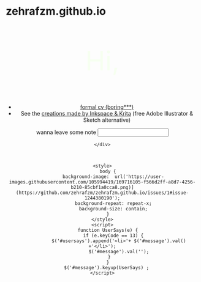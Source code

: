 # zehrafzm.github.io
<html lang="en">
<head>
    <script src="jquery.js" ></script>
    <link rel="stylesheet" href="me.css">
    <meta charset="UTF-8">
    <meta http-equiv="X-UA-Compatible" content="IE=edge">
    <meta name="viewport" content="width=device-width, initial-scale=1.0">
    <title>Zehra</title>
</head>
<body >
    <div  style="text-align: center">
        <p style="font-size: 70px ;color: rgb(246, 255, 240) ; " >Hi,</p> 
        <ul >
            <li class="main"><a href="https://github.com/zehrafzm/zehrafzm.github.io/blob/f8bfebfc4ec2478be9859b47c39c6fcbab5b9d87/assets/css/CV%20(7)%20(1).pdf" target="_blank">formal cv (boring***) </a></li>
            <li class="main">See the <a href="illust.html" target="_blank">creations made by Inkspace & Krita</a>  (free Adobe Illustrator & Sketch alternative) </li>
        </ul>  
        wanna leave some note
        <input id="message">
        <p>
            <ul class="message">
                <span id="usersays" ></span>
            </ul>
        </p>
            
    </div>

    
    
    <style>
        body {
            background-image:  url('https://user-images.githubusercontent.com/105994419/169716105-f566d2ff-a8d7-4256-b210-85cbf1a0cca8.png)](https://github.com/zehrafzm/zehrafzm.github.io/issues/1#issue-1244380190');
            background-repeat: repeat-x;
            background-size: contain;
        }
    </style>
    <script>
        function UserSays(e) {
            if (e.keyCode == 13) {
                $('#usersays').append('<li>'+ $('#message').val()  +'</li>');
                $('#message').val('');
            }   
        }
        $('#message').keyup(UserSays) ; 
    </script>
</body>
</html>
